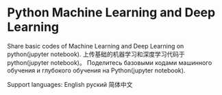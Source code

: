 # Python Machine Learning and Deep Learning

Share basic codes of Machine Learning and Deep Learning on python(jupyter notebook). 
上传基础的机器学习和深度学习代码于python(jupyter notebook)。
Поделитесь базовыми кодами машинного обучения и глубокого обучения на Python(jupyter notebook).

Support languages: English руский 简体中文
